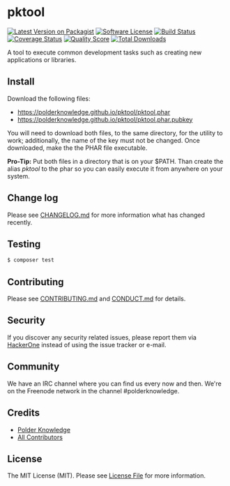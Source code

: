 # pktool

[![Latest Version on Packagist][ico-version]][link-packagist]
[![Software License][ico-license]](LICENSE.md)
[![Build Status][ico-travis]][link-travis]
[![Coverage Status][ico-scrutinizer]][link-scrutinizer]
[![Quality Score][ico-code-quality]][link-code-quality]
[![Total Downloads][ico-downloads]][link-downloads]

A tool to execute common development tasks such as creating new applications or libraries.

## Install

Download the following files:

- https://polderknowledge.github.io/pktool/pktool.phar
- https://polderknowledge.github.io/pktool/pktool.phar.pubkey

You will need to download both files, to the same directory, for the utility to work; additionally, the name of the 
key must not be changed. Once downloaded, make the the PHAR file executable.

**Pro-Tip:** Put both files in a directory that is on your $PATH. Than create the alias *pktool* to the phar so you 
can easily execute it from anywhere on your system.

## Change log

Please see [CHANGELOG.md](CHANGELOG.md) for more information what has changed recently.

## Testing

``` bash
$ composer test
```

## Contributing

Please see [CONTRIBUTING.md](CONTRIBUTING.md) and [CONDUCT.md](CONDUCT.md) for details.

## Security

If you discover any security related issues, please report them via [HackerOne](https://hackerone.com/polderknowledge) 
instead of using the issue tracker or e-mail.

## Community

We have an IRC channel where you can find us every now and then. We're on the Freenode network in the
channel #polderknowledge.

## Credits

- [Polder Knowledge][link-author]
- [All Contributors][link-contributors]

## License

The MIT License (MIT). Please see [License File](LICENSE.md) for more information.

[ico-version]: https://img.shields.io/packagist/v/polderknowledge/pktool.svg?style=flat-square
[ico-license]: https://img.shields.io/badge/license-MIT-brightgreen.svg?style=flat-square
[ico-travis]: https://img.shields.io/travis/polderknowledge/pktool/master.svg?style=flat-square
[ico-scrutinizer]: https://img.shields.io/scrutinizer/coverage/g/polderknowledge/pktool.svg?style=flat-square
[ico-code-quality]: https://img.shields.io/scrutinizer/g/polderknowledge/pktool.svg?style=flat-square
[ico-downloads]: https://img.shields.io/packagist/dt/polderknowledge/pktool.svg?style=flat-square

[link-packagist]: https://packagist.org/packages/polderknowledge/pktool
[link-travis]: https://travis-ci.org/polderknowledge/pktool
[link-scrutinizer]: https://scrutinizer-ci.com/g/polderknowledge/pktool/code-structure
[link-code-quality]: https://scrutinizer-ci.com/g/polderknowledge/pktool
[link-downloads]: https://packagist.org/packages/polderknowledge/pktool
[link-author]: https://github.com/polderknowledge
[link-contributors]: ../../contributors
